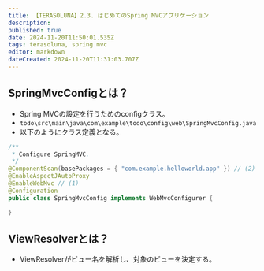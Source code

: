 ```yaml
---
title: 【TERASOLUNA】2.3. はじめてのSpring MVCアプリケーション
description: 
published: true
date: 2024-11-20T11:50:01.535Z
tags: terasoluna, spring mvc
editor: markdown
dateCreated: 2024-11-20T11:31:03.707Z
---
```


## SpringMvcConfigとは？
- Spring MVCの設定を行うためのconfigクラス。
- `todo\src\main\java\com\example\todo\config\web\SpringMvcConfig.java`
- 以下のようにクラス定義となる。
```java
/**
 * Configure SpringMVC.
 */
@ComponentScan(basePackages = { "com.example.helloworld.app" }) // (2)
@EnableAspectJAutoProxy
@EnableWebMvc // (1)
@Configuration
public class SpringMvcConfig implements WebMvcConfigurer {

}
```

## ViewResolverとは？
- ViewResolverがビュー名を解析し、対象のビューを決定する。
